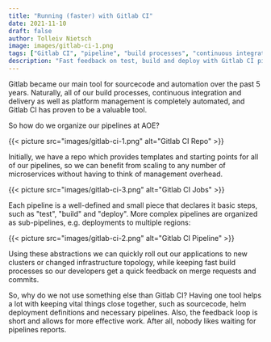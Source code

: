 ```yaml
---
title: "Running (faster) with Gitlab CI"
date: 2021-11-10
draft: false
author: Tolleiv Nietsch
image: images/gitlab-ci-1.png
tags: ["Gitlab CI", "pipeline", "build processes", "continuous integration", "delivery"]
description: "Fast feedback on test, build and deploy with Gitlab CI pipelines"
---
```


Gitlab became our main tool for sourcecode and automation over the past 5 years.
Naturally, all of our build processes, continuous integration and delivery as well as platform management is completely automated, and Gitlab CI has proven to be a valuable tool.

So how do we organize our pipelines at AOE?

{{< picture src="images/gitlab-ci-1.png" alt="Gitlab CI Repo" >}}

Initially, we have a repo which provides templates and starting points for all of our pipelines, so we can benefit from scaling to any number of microservices without having to think of management overhead.

{{< picture src="images/gitlab-ci-3.png" alt="Gitlab CI Jobs" >}}

Each pipeline is a well-defined and small piece that declares it basic steps, such as "test", "build" and "deploy".
More complex pipelines are organized as sub-pipelines, e.g. deployments to multiple regions:

{{< picture src="images/gitlab-ci-2.png" alt="Gitlab CI Pipeline" >}}

Using these abstractions we can quickly roll out our applications to new clusters or changed infrastructure topology, while keeping fast build processes so our developers get a quick feedback on merge requests and commits.

So, why do we not use something else than Gitlab CI? Having one tool helps a lot with keeping vital things close together, such as sourcecode, helm deployment definitions and necessary pipelines. Also, the feedback loop is short and allows for more effective work. After all, nobody likes waiting for pipelines reports.
